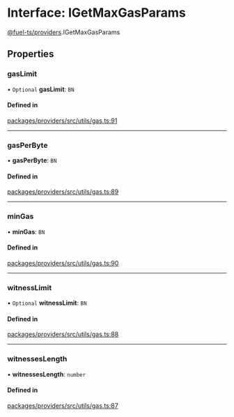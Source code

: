 # Interface: IGetMaxGasParams

[@fuel-ts/providers](/api/Providers/index.md).IGetMaxGasParams

## Properties

### gasLimit

• `Optional` **gasLimit**: `BN`

#### Defined in

[packages/providers/src/utils/gas.ts:91](https://github.com/FuelLabs/fuels-ts/blob/884f602f/packages/providers/src/utils/gas.ts#L91)

___

### gasPerByte

• **gasPerByte**: `BN`

#### Defined in

[packages/providers/src/utils/gas.ts:89](https://github.com/FuelLabs/fuels-ts/blob/884f602f/packages/providers/src/utils/gas.ts#L89)

___

### minGas

• **minGas**: `BN`

#### Defined in

[packages/providers/src/utils/gas.ts:90](https://github.com/FuelLabs/fuels-ts/blob/884f602f/packages/providers/src/utils/gas.ts#L90)

___

### witnessLimit

• `Optional` **witnessLimit**: `BN`

#### Defined in

[packages/providers/src/utils/gas.ts:88](https://github.com/FuelLabs/fuels-ts/blob/884f602f/packages/providers/src/utils/gas.ts#L88)

___

### witnessesLength

• **witnessesLength**: `number`

#### Defined in

[packages/providers/src/utils/gas.ts:87](https://github.com/FuelLabs/fuels-ts/blob/884f602f/packages/providers/src/utils/gas.ts#L87)
